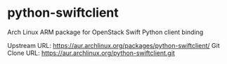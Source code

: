# python-swiftclient
Arch Linux ARM package for OpenStack Swift Python client binding

Upstream URL: 	https://aur.archlinux.org/packages/python-swiftclient/
Git Clone URL: 	https://aur.archlinux.org/python-swiftclient.git

